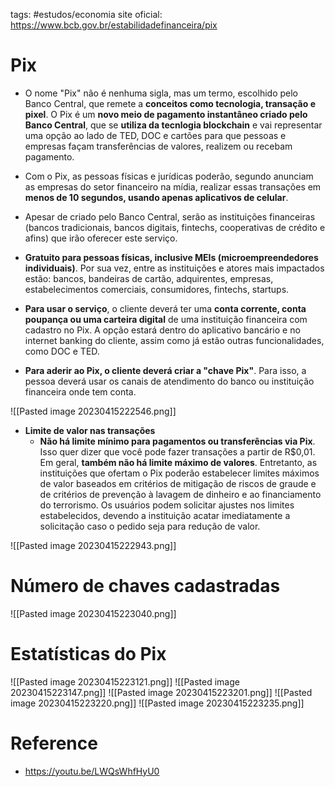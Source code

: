 tags: #estudos/economia 
site oficial: https://www.bcb.gov.br/estabilidadefinanceira/pix

# Pix
- O nome "Pix" não é nenhuma sigla, mas um termo, escolhido pelo Banco Central, que remete a **conceitos como tecnologia, transação e pixel**. O Pix é um **novo meio de pagamento instantâneo criado pelo Banco Central**, que se **utiliza da tecnlogia blockchain** e vai representar uma opção ao lado de TED, DOC e cartões para que pessoas e empresas façam transferências de valores, realizem ou recebam pagamento.

- Com o Pix, as pessoas físicas e jurídicas poderão, segundo anunciam as empresas do setor financeiro na mídia, realizar essas transações em **menos de 10 segundos, usando apenas aplicativos de celular**.

- Apesar de criado pelo Banco Central, serão as instituições financeiras (bancos tradicionais, bancos digitais, fintechs, cooperativas de crédito e afins) que irão oferecer este serviço.

- **Gratuito para pessoas físicas, inclusive MEIs (microempreendedores individuais)**. Por sua vez, entre as instituições e atores mais impactados estão: bancos, bandeiras de cartão, adquirentes, empresas, estabelecimentos comerciais, consumidores, fintechs, startups.

- **Para usar o serviço**, o cliente deverá ter uma **conta corrente, conta poupança ou uma carteira digital** de uma instituição financeira com cadastro no Pix. A opção estará dentro do aplicativo bancário e no internet banking do cliente, assim como já estão outras funcionalidades, como DOC e TED.

- **Para aderir ao Pix, o cliente deverá criar a "chave Pix"**. Para isso, a pessoa deverá usar os canais de atendimento do banco ou instituição financeira onde tem conta.

![[Pasted image 20230415222546.png]]

- **Limite de valor nas transações**
	- **Não há limite mínimo para pagamentos ou transferências via Pix**. Isso quer dizer que você pode fazer transações a partir de R$0,01. Em geral, **também não há limite máximo de valores**. Entretanto, as instituições que ofertam o Pix poderão estabelecer limites máximos de valor baseados em critérios de mitigação de riscos de graude e de critérios de prevenção à lavagem de dinheiro e ao financiamento do terrorismo. Os usuários podem solicitar ajustes nos limites estabelecidos, devendo a instituição acatar imediatamente a solicitação caso o pedido seja para redução de valor.

![[Pasted image 20230415222943.png]]

# Número de chaves cadastradas
![[Pasted image 20230415223040.png]]

# Estatísticas do Pix
![[Pasted image 20230415223121.png]]
![[Pasted image 20230415223147.png]]
![[Pasted image 20230415223201.png]]
![[Pasted image 20230415223220.png]]
![[Pasted image 20230415223235.png]]

# Reference
- https://youtu.be/LWQsWhfHyU0